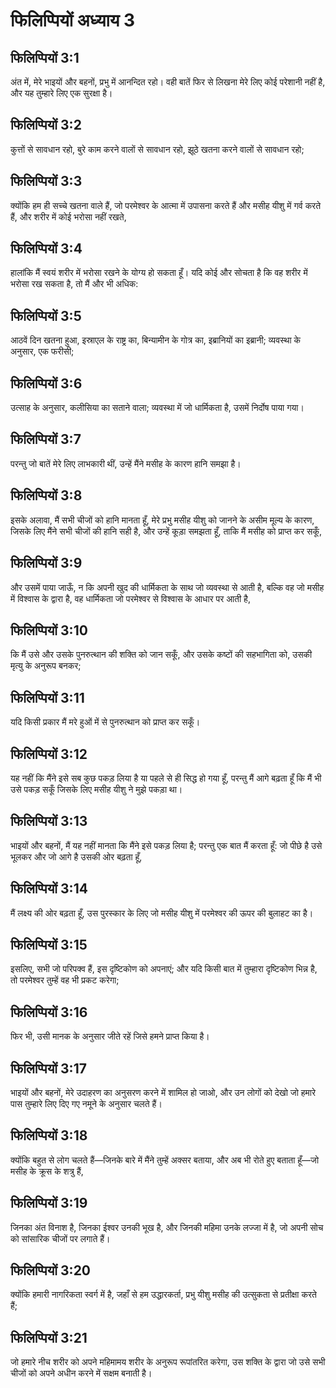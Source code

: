 # फिलिप्पियों अध्याय 3

## फिलिप्पियों 3:1

अंत में, मेरे भाइयों और बहनों, प्रभु में आनन्दित रहो। वही बातें फिर से लिखना मेरे लिए कोई परेशानी नहीं है, और यह तुम्हारे लिए एक सुरक्षा है।

## फिलिप्पियों 3:2

कुत्तों से सावधान रहो, बुरे काम करने वालों से सावधान रहो, झूठे खतना करने वालों से सावधान रहो;

## फिलिप्पियों 3:3

क्योंकि हम ही सच्चे खतना वाले हैं, जो परमेश्वर के आत्मा में उपासना करते हैं और मसीह यीशु में गर्व करते हैं, और शरीर में कोई भरोसा नहीं रखते,

## फिलिप्पियों 3:4

हालांकि मैं स्वयं शरीर में भरोसा रखने के योग्य हो सकता हूँ। यदि कोई और सोचता है कि वह शरीर में भरोसा रख सकता है, तो मैं और भी अधिक:

## फिलिप्पियों 3:5

आठवें दिन खतना हुआ, इस्राएल के राष्ट्र का, बिन्यामीन के गोत्र का, इब्रानियों का इब्रानी; व्यवस्था के अनुसार, एक फरीसी;

## फिलिप्पियों 3:6

उत्साह के अनुसार, कलीसिया का सताने वाला; व्यवस्था में जो धार्मिकता है, उसमें निर्दोष पाया गया।

## फिलिप्पियों 3:7

परन्तु जो बातें मेरे लिए लाभकारी थीं, उन्हें मैंने मसीह के कारण हानि समझा है।

## फिलिप्पियों 3:8

इसके अलावा, मैं सभी चीजों को हानि मानता हूँ, मेरे प्रभु मसीह यीशु को जानने के असीम मूल्य के कारण, जिसके लिए मैंने सभी चीजों की हानि सही है, और उन्हें कूड़ा समझता हूँ, ताकि मैं मसीह को प्राप्त कर सकूँ,

## फिलिप्पियों 3:9

और उसमें पाया जाऊँ, न कि अपनी खुद की धार्मिकता के साथ जो व्यवस्था से आती है, बल्कि वह जो मसीह में विश्वास के द्वारा है, वह धार्मिकता जो परमेश्वर से विश्वास के आधार पर आती है,

## फिलिप्पियों 3:10

कि मैं उसे और उसके पुनरुत्थान की शक्ति को जान सकूँ, और उसके कष्टों की सहभागिता को, उसकी मृत्यु के अनुरूप बनकर;

## फिलिप्पियों 3:11

यदि किसी प्रकार मैं मरे हुओं में से पुनरुत्थान को प्राप्त कर सकूँ।

## फिलिप्पियों 3:12

यह नहीं कि मैंने इसे सब कुछ पकड़ लिया है या पहले से ही सिद्ध हो गया हूँ, परन्तु मैं आगे बढ़ता हूँ कि मैं भी उसे पकड़ सकूँ जिसके लिए मसीह यीशु ने मुझे पकड़ा था।

## फिलिप्पियों 3:13

भाइयों और बहनों, मैं यह नहीं मानता कि मैंने इसे पकड़ लिया है; परन्तु एक बात मैं करता हूँ: जो पीछे है उसे भूलकर और जो आगे है उसकी ओर बढ़ता हूँ,

## फिलिप्पियों 3:14

मैं लक्ष्य की ओर बढ़ता हूँ, उस पुरस्कार के लिए जो मसीह यीशु में परमेश्वर की ऊपर की बुलाहट का है।

## फिलिप्पियों 3:15

इसलिए, सभी जो परिपक्व हैं, इस दृष्टिकोण को अपनाएं; और यदि किसी बात में तुम्हारा दृष्टिकोण भिन्न है, तो परमेश्वर तुम्हें वह भी प्रकट करेगा;

## फिलिप्पियों 3:16

फिर भी, उसी मानक के अनुसार जीते रहें जिसे हमने प्राप्त किया है।

## फिलिप्पियों 3:17

भाइयों और बहनों, मेरे उदाहरण का अनुसरण करने में शामिल हो जाओ, और उन लोगों को देखो जो हमारे पास तुम्हारे लिए दिए गए नमूने के अनुसार चलते हैं।

## फिलिप्पियों 3:18

क्योंकि बहुत से लोग चलते हैं—जिनके बारे में मैंने तुम्हें अक्सर बताया, और अब भी रोते हुए बताता हूँ—जो मसीह के क्रूस के शत्रु हैं,

## फिलिप्पियों 3:19

जिनका अंत विनाश है, जिनका ईश्वर उनकी भूख है, और जिनकी महिमा उनके लज्जा में है, जो अपनी सोच को सांसारिक चीजों पर लगाते हैं।

## फिलिप्पियों 3:20

क्योंकि हमारी नागरिकता स्वर्ग में है, जहाँ से हम उद्धारकर्ता, प्रभु यीशु मसीह की उत्सुकता से प्रतीक्षा करते हैं;

## फिलिप्पियों 3:21

जो हमारे नीच शरीर को अपने महिमामय शरीर के अनुरूप रूपांतरित करेगा, उस शक्ति के द्वारा जो उसे सभी चीजों को अपने अधीन करने में सक्षम बनाती है।
